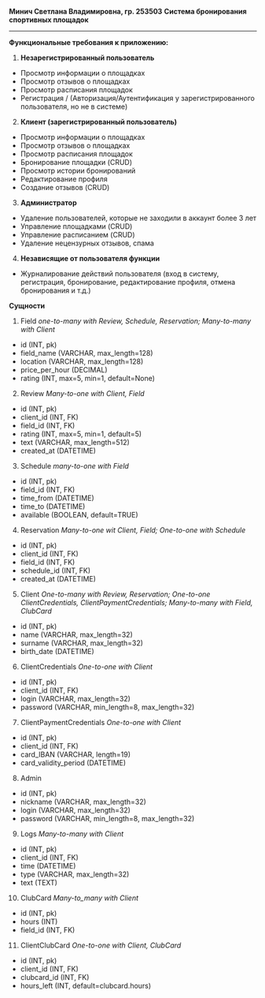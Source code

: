 **Минич Светлана Владимировна, гр. 253503**
**Система бронирования спортивных площадок**
<hr>

**Функциональные требования к приложению:**
1. **Незарегистрированный пользователь**
- Просмотр информации о площадках
- Просмотр отзывов о площадках
- Просмотр расписания площадок
- Регистрация / (Авторизация/Аутентификация у зарегистрированного пользователя, но не в системе)
2. **Клиент (зарегистрированный пользователь)**
- Просмотр информации о площадках
- Просмотр отзывов о площадках
- Просмотр расписания площадок
- Бронирование площадки (CRUD)
- Просмотр истории бронирований
- Редактирование профиля
- Создание отзывов (CRUD)
3. **Администратор**
- Удаление пользователей, которые не заходили в аккаунт более 3 лет
- Управление площадками (CRUD)
- Управление расписанием (CRUD)
- Удаление нецензурных отзывов, спама
4. **Независящие от пользователя функции**
- Журналирование действий пользователя (вход в систему, регистрация, бронирование, редактирование профиля, отмена бронирования и т.д.)


**Сущности**
1. Field
*one-to-many with Review, Schedule, Reservation; Many-to-many with Client*
- id (INT, pk)
- field_name (VARCHAR, max_length=128)
- location (VARCHAR, max_length=128)
- price_per_hour (DECIMAL)
- rating (INT, max=5, min=1, default=None)
2. Review
*Many-to-one with Client, Field*
- id (INT, pk)
- client_id (INT, FK) 
- field_id (INT, FK)
- rating (INT, max=5, min=1, default=5)
- text (VARCHAR, max_length=512)
- created_at (DATETIME)
3. Schedule
*many-to-one with Field*
- id (INT, pk)
- field_id (INT, FK)
- time_from (DATETIME)
- time_to (DATETIME)
- available (BOOLEAN, default=TRUE)
4. Reservation
*Many-to-one wit Client, Field; One-to-one with Schedule*
- id (INT, pk)
- client_id (INT, FK)
- field_id (INT, FK)
- schedule_id (INT, FK)
- created_at (DATETIME)
5. Client
*One-to-many with Review, Reservation; One-to-one ClientCredentials, ClientPaymentCredentials; Many-to-many with Field, ClubCard*
- id (INT, pk)
- name (VARCHAR, max_length=32)
- surname (VARCHAR, max_length=32)
- birth_date (DATETIME)
6. ClientCredentials
*One-to-one with Client*
- id (INT, pk)
- client_id (INT, FK)
- login (VARCHAR, max_length=32)
- password (VARCHAR, min_length=8, max_length=32)
7. ClientPaymentCredentials
*One-to-one with Client*
- id (INT, pk)  
- client_id (INT, FK)
- card_IBAN (VARCHAR, length=19)
- card_validity_period (DATETIME)
8. Admin
- id (INT, pk)
- nickname (VARCHAR, max_length=32)
- login (VARCHAR, max_length=32)
- password (VARCHAR, min_length=8, max_length=32)
9. Logs
*Many-to-many with Client*
- id (INT, pk)
- client_id (INT, FK)
- time (DATETIME)
- type (VARCHAR, max_length=32)
- text (TEXT)
10. ClubCard
*Many-to_many with Client*
- id (INT, pk)
- hours (INT)
- field_id (INT, FK)
11. ClientClubCard
*One-to-one with Client, ClubCard*
- id (INT, pk)
- client_id (INT, FK)
- clubcard_id (INT, FK)
- hours_left (INT, default=clubcard.hours)

